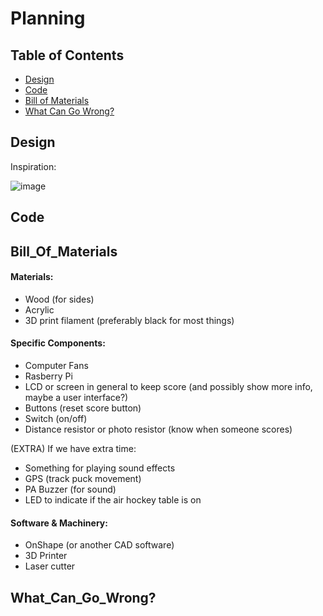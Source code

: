 # Planning

## Table of Contents
* [Design](#Design)
* [Code](#Code)
* [Bill of Materials](#Bill_Of_Materials)
* [What Can Go Wrong?](#What_Can_Go_Wrong?)
## Design

Inspiration:

![image](https://user-images.githubusercontent.com/71342159/205669947-7beeb2ce-b330-4331-a39b-51d8935d369e.png)

## Code

## Bill_Of_Materials

#### Materials:
- Wood (for sides)
- Acrylic
- 3D print filament (preferably black for most things)

#### Specific Components:
- Computer Fans
- Rasberry Pi
- LCD or screen in general to keep score (and possibly show more info, maybe a user interface?)
- Buttons (reset score button)
- Switch (on/off)
- Distance resistor or photo resistor (know when someone scores)

(EXTRA) If we have extra time:
- Something for playing sound effects
- GPS (track puck movement)
- PA Buzzer (for sound)
- LED to indicate if the air hockey table is on

#### Software & Machinery:
- OnShape (or another CAD software)
- 3D Printer
- Laser cutter

## What_Can_Go_Wrong?
